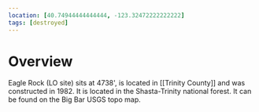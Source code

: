 ```yaml
---
location: [40.74944444444444, -123.32472222222222]
tags: [destroyed]
---
```


# Overview

Eagle Rock (LO site) sits at 4738', is located in [[Trinity County]] and was constructed in 1982. It is located in the Shasta-Trinity national forest. It can be found on the Big Bar USGS topo map.

